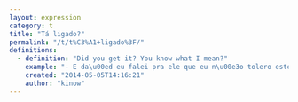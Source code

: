 ```yaml
---
layout: expression
category: t
title: "Tá ligado?"
permalink: "/t/t%C3%A1+ligado%3F/"
definitions:
  - definition: "Did you get it? You know what I mean?"
    example: "- E da\u00ed eu falei pra ele que eu n\u00e3o tolero este tipo de coisa, t\u00e1 ligado? Ele sabe que tenho sangue quente, t\u00e1 ligado?"
    created: "2014-05-05T14:16:21"
    author: "kinow"
---
```

